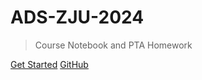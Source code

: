 # ADS-ZJU-2024

>Course Notebook and PTA Homework

[Get Started](README.md)  [GitHub](https://github.com/dongqianyu99)